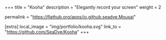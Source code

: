 +++
title = "Kooha"
description = "Elegantly record your screen"
weight = 2

permalink = "https://flathub.org/apps/io.github.seadve.Mousai"

[extra]
local_image = "img/portfolio/kooha.svg"
link_to = "https://github.com/SeaDve/Kooha"
+++

